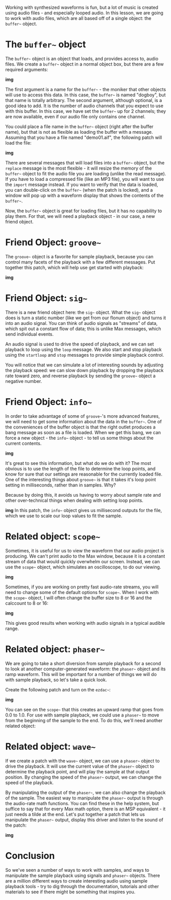 Working with synthesized waveforms is fun, but a lot of music is created using audio files - and especially looped audio. In this lesson, we are going to work with audio files, which are all based off of a single object: the `buffer~` object.

# The `buffer~` object
The `buffer~` object is an object that loads, and provides access to, audio files. We create a `buffer~` object in a normal object box, but there are a few required arguments:

__img__

The first argument is a name for the `buffer~` - the moniker that other objects will use to access this data. In this case, the `buffer~` is named "dogboy", but that name is totally arbitrary. The second argument, although optional, is a good idea to add. It is the number of audio channels that you expect to use with this buffer. In this case, we have set the `buffer~` up for 2 channels; they are now available, even if our audio file only contains one channel.

You could place a file name in the `buffer~` object (right after the buffer name), but that is not as flexible as loading the buffer with a message. Assuming that you have a file named "demo01.aif", the following patch will load the file:

__img__

There are several messages that will load files into a `buffer~` object, but the `replace` message is the most flexible - it will resize the memory of the `buffer~` object to fit the audio file you are loading (unlike the read message). If you have to load a compressed file (like an MP3 file), you will want to use the `import` message instead. If you want to verify that the data is loaded, you can double-click on the `buffer~` (when the patch is locked), and a window will pop up with a waveform display that shows the contents of the `buffer~`.

Now, the `buffer~` object is great for loading files, but it has no capability to play them. For that, we will need a playback object - in our case, a new friend object.

# Friend Object: `groove~`
The `groove~` object is a favorite for sample playback, because you can control many facets of the playback with a few different messages. Put together this patch, which will help use get started with playback:

__img__

# Friend Object: `sig~`
There is a new friend object here: the `sig~` object. What the `sig~` object does is turn a static number (like we get from our flonum object) and turns it into an audio signal. You can think of audio signals as "streams" of data, which spit out a constant flow of data; this is unlike Max messages, which send individual events.

An audio signal is used to drive the speed of playback, and we can set playback to loop using the `loop` message. We also start and stop playback using the `startloop` and `stop` messages to provide simple playback control.

You will notice that we can simulate a lot of interesting sounds by adjusting the playback speed: we can slow down playback by dropping the playback rate toward zero, and reverse playback by sending the `groove~` object a negative number.

# Friend Object: `info~`
In order to take advantage of some of `groove~`'s more advanced features, we will need to get some information about the data in the `buffer~`. One of the conveniences of the buffer object is that the right outlet produces a bang message as soon as a file is loaded. When we get this bang, we can force a new object - the `info~` object - to tell us some things about the current contents.

__img__

It's great to see this information, but what do we do with it? The most obvious is to use the length of the file to determine the loop points, and know for sure that our settings are reasonable for the currently loaded file. One of the interesting things about `groove~` is that it takes it's loop point setting in milliseconds, rather than in samples. Why?

Because by doing this, it avoids us having to worry about sample rate and other over-technical things when dealing with setting loop points.

__img__
In this patch, the `info~` object gives us millisecond outputs for the file, which we use to scale our loop values to fit the sample.

# Related object: `scope~`
Sometimes, it is useful for us to view the waveform that our audio project is producing. We can't print audio to the Max window, because it is a constant stream of data that would quickly overwhelm our screen. Instead, we can use the `scope~` object, which simulates an oscilloscope, to do our viewing.

__img__

Sometimes, if you are working on pretty fast audio-rate streams, you will need to change some of the default options for `scope~`. When I work with the `scope~` object, I will often change the buffer size to 8 or 16 and the calccount to 8 or 16:

__img__

This gives good results when working with audio signals in a typical audible range.

# Related object: `phaser~`
We are going to take a short diversion from sample playback for a second to look at another computer-generated waveform: the `phaser~` object and its ramp waveform. This will be important for a number of things we will do with sample playback, so let's take a quick look.

Create the following patch and turn on the `ezdac~`:

__img__

You can see on the `scope~` that this creates an upward ramp that goes from 0.0 to 1.0. For use with sample playback, we could use a `phaser~` to move from the beginning of the sample to the end. To do this, we'll need another related object:

# Related object: `wave~`
If we create a patch with the `wave~` object, we can use a `phaser~` object to drive the playback. It will use the current value of the `phaser~` object to determine the playback point, and will play the sample at that output position. By changing the speed of the `phaser~` output, we can change the speed of the playback.

By manipulating the output of the `phaser~`, we can also change the playback of the sample. The easiest way to manipulate the `phaser~` output is through the audio-rate math functions. You can find these in the help system, but suffice to say that for every Max math option, there is an MSP equivalent - it just needs a tilde at the end. Let's put together a patch that lets us manipulate the `phaser~` output, display this driver and listen to the sound of the patch:

__img__

# Conclusion
So we've seen a number of ways to work with samples, and ways to manipulate the sample playback using signals and `phaser~` objects. There are a million different ways to create interesting audio using sample playback tools - try to dig through the documentation, tutorials and other materials to see if there might be something that inspires you.
